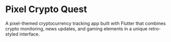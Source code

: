 # Pixel Crypto Quest
 A pixel-themed cryptocurrency tracking app built with Flutter that combines crypto monitoring, news updates, and gaming elements in a unique retro-styled interface.
